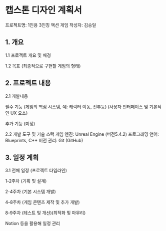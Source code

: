 <h1>캡스톤 디자인 계획서</h1>
  
프로젝트명: 1인용 3인칭 액션 게임
작성자: 김승일

<h2>1. 개요 </h2>
1.1 프로젝트 개요 및 배경

1.2 목표
(최종적으로 구현할 게임의 형태)

<h2>2. 프로젝트 내용 </h2>
   
2.1 개발내용

필수 기능
(게임의 핵심 시스템, 예: 캐릭터 이동, 전투등)
(사용자 인터페이스 및 기본적인 UX 요소)

추가 기능 (미정)

2.2 개발 도구 및 기술 스택
게임 엔진: Unreal Engine (버전5.4.2)
프로그래밍 언어: Blueprints, C++
버전 관리: Git (GitHub)

<h2>3. 일정 계획 </h2>

3.1 전체 일정 (프로젝트 타임라인)

1-2주차 (기획 및 설계)

2-4주차 (기본 시스템 개발)

4-8주차 (게임 콘텐츠 제작 및 추가 개발)

8-9주차 (테스트 및 개선)(최적화 및 마무리)

Notion 등을 활용해 일정 관리 

